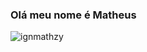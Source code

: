 ### Olá meu nome é Matheus
![ignmathzy](https://github-readme-stats.vercel.app/api?username=ignmathzy&show_icons=true)
